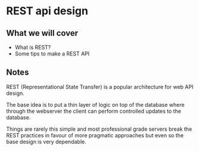 # REST api design

## What we will cover

* What is REST?
* Some tips to make a REST API

## Notes

REST (Representational State Transfer) is a popular architecture for web
API design.

The base idea is to put a thin layer of logic on top of the database where
through the webserver the client can perform controlled updates to the database.

Things are rarely this simple and most professional grade servers break
the REST practices in favour of more pragmatic approaches but even so the 
base design is very dependable.
